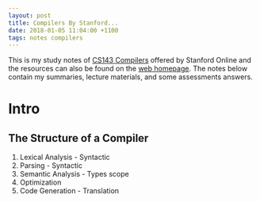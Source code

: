 ```yaml
---
layout: post
title: Compilers By Stanford...
date: 2018-01-05 11:04:00 +1100
tags: notes compilers
---
```


This is my study notes of [CS143 Compilers](https://lagunita.stanford.edu/courses/Engineering/Compilers/Fall2014/info) 
offered by Stanford Online and the resources can also be found on the [web homepage](http://web.stanford.edu/class/cs143/).
The notes below contain my summaries, lecture materials, and some assessments answers.

# Intro

## The Structure of a Compiler

1. Lexical Analysis - Syntactic
2. Parsing - Syntactic
3. Semantic Analysis - Types scope
4. Optimization
5. Code Generation - Translation